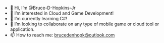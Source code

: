 - 👋 Hi, I’m @Bruce-D-Hopkins-Jr
- 👀 I’m interested in Cloud and Game Development!
- 🌱 I’m currently learning C#!
- 💞️ I’m looking to collaborate on any type of mobile game or cloud tool or application.
- 📫 How to reach me: brucedenhopk@outlook.com

<!---
Bruce-D-Hopkins-Jr/Bruce-D-Hopkins-Jr is a ✨ special ✨ repository because its `README.md` (this file) appears on your GitHub profile.
You can click the Preview link to take a look at your changes.
--->
